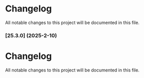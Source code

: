 # Changelog

All notable changes to this project will be documented in this file. 

### [25.3.0] (2025-2-10)




# Changelog

All notable changes to this project will be documented in this file. 